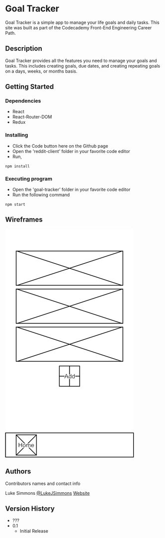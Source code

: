 # Goal Tracker

Goal Tracker is a simple app to manage your life goals and daily tasks. This site was built as part of the Codecademy Front-End Engineering Career Path.

## Description

Goal Tracker provides all the features you need to manage your goals and tasks. This includes creating goals, due dates, and creating repeating goals on a days, weeks, or months basis.

## Getting Started

### Dependencies

* React
* React-Router-DOM
* Redux

### Installing

* Click the Code button here on the Github page
* Open the 'reddit-client' folder in your favorite code editor
* Run,
```
npm install
```

### Executing program

* Open the 'goal-tracker' folder in your favorite code editor
* Run the following command
```
npm start
```

## Wireframes

![alt text](https://github.com/LukeJSimmons/goal-tracker/blob/master/src/images/Wireframe.png)

## Authors

Contributors names and contact info

Luke Simmons
[@LukeJSimmons](https://twitter.com/LukeJSimmons)
[Website](https://lukesimmons.me)

## Version History

* ???
* 0.1
    * Initial Release
